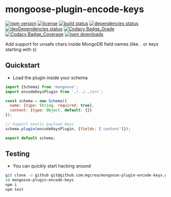 # mongoose-plugin-encode-keys

[![npm version](https://img.shields.io/npm/v/mongoose-plugin-encode-keys.svg)](https://www.npmjs.com/package/mongoose-plugin-encode-keys)
[![license](https://img.shields.io/github/license/mgcrea/mongoose-plugin-encode-keys.svg?style=flat)](https://tldrlegal.com/license/mit-license)
[![build status](http://img.shields.io/travis/mgcrea/mongoose-plugin-encode-keys/master.svg?style=flat)](http://travis-ci.org/mgcrea/mongoose-plugin-encode-keys)
[![dependencies status](https://img.shields.io/david/mgcrea/mongoose-plugin-encode-keys.svg?style=flat)](https://david-dm.org/mgcrea/mongoose-plugin-encode-keys)
[![devDependencies status](https://img.shields.io/david/dev/mgcrea/mongoose-plugin-encode-keys.svg?style=flat)](https://david-dm.org/mgcrea/mongoose-plugin-encode-keys#info=devDependencies)
[![Codacy Badge_Grade](https://api.codacy.com/project/badge/Grade/99844d4bed38450f9ec9e03650d19954)](https://www.codacy.com/app/olivier_5/mongoose-plugin-encode-keys?utm_source=github.com&amp;utm_medium=referral&amp;utm_content=mgcrea/mongoose-plugin-encode-keys&amp;utm_campaign=Badge_Grade) [![Codacy Badge_Coverage](https://api.codacy.com/project/badge/Coverage/99844d4bed38450f9ec9e03650d19954)](https://www.codacy.com/app/olivier_5/mongoose-plugin-encode-keys?utm_source=github.com&utm_medium=referral&utm_content=mgcrea/mongoose-plugin-encode-keys&utm_campaign=Badge_Coverage)
[![npm downloads](https://img.shields.io/npm/dm/mongoose-plugin-encode-keys.svg)](https://www.npmjs.com/package/mongoose-plugin-encode-keys)

Add support for unsafe chars inside MongoDB field names (like `.` or keys starting with `$`)

## Quickstart

- Load the plugin inside your schema

```js
import {Schema} from 'mongoose';
import encodeKeysPlugin from './../../src';

const schema = new Schema({
  name: {type: String, required: true},
  content: {type: Object, default: {}}
});

// Support exotic payload keys
schema.plugin(encodeKeysPlugin, {fields: ['content']});

export default schema;
```

## Testing

- You can quickly start hacking around

```bash
git clone -o github git@github.com:mgcrea/mongoose-plugin-encode-keys.git
cd mongoose-plugin-encode-keys
npm i
npm test
```
